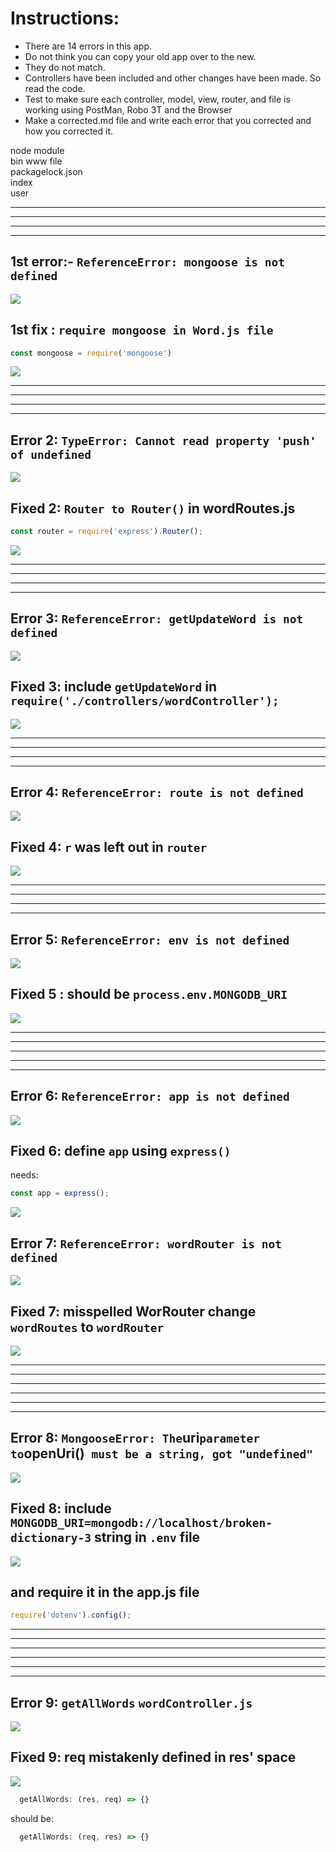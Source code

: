 # Instructions:
- There are 14 errors in this app.
- Do not think you can copy your old app over to the new.
- They do not match.
- Controllers have been included and other changes have been made. So read the code.
- Test to make sure each controller, model, view, router, and file is working using PostMan, Robo 3T and the Browser
- Make a corrected.md file and write each error that you corrected and how you corrected it.
  

node module  
bin www file  
packagelock.json  
index  
user  
<hr>
<hr>
<hr>
<hr>

## 1st error:- `ReferenceError: mongoose is not defined`
![](mdMedia/error1.png)


## 1st fix : `require mongoose in Word.js file`
```javascript
const mongoose = require('mongoose')
```
![](mdMedia/fixed1.png)  

<hr>
<hr>
<hr>
<hr>

## Error 2: `TypeError: Cannot read property 'push' of undefined`

![](mdMedia/error2.png)


## Fixed 2: `Router to Router()` in wordRoutes.js
```javascript
const router = require('express').Router();
```
![](mdMedia/fixed2.png)

<hr>
<hr>
<hr>
<hr>

## Error 3: `ReferenceError: getUpdateWord is not defined`
![](mdMedia/error3.png)


## Fixed 3: include `getUpdateWord` in `require('./controllers/wordController');`  

![](mdMedia/fixed3.png)  
<hr>
<hr>
<hr>
<hr>


## Error 4: `ReferenceError: route is not defined`

![](mdMedia/error4.png)

## Fixed 4: `r` was left out in `router`
![](mdMedia/fixed4.png)

<hr>
<hr>
<hr>
<hr>


## Error 5: `ReferenceError: env is not defined`
![](mdMedia/error5.png)


## Fixed 5 : should be `process.env.MONGODB_URI`
![](mdMedia/fixed5.png)

<hr>
<hr>
<hr>
<hr>
<hr>

## Error 6: `ReferenceError: app is not defined`  

![](mdMedia/error6.png)

## Fixed 6: define `app` using `express()` 

needs:
```javascript
const app = express();
```
![](mdMedia/fixed6.png)

## Error 7: `ReferenceError: wordRouter is not defined`

![](mdMedia/error7.png)

## Fixed 7: misspelled WorRouter change `wordRoutes` to `wordRouter`

![](mdMedia/fixed7.png)  
<hr>
<hr>
<hr>
<hr>
<hr>
<hr>

## Error 8: ` MongooseError: The `uri` parameter to `openUri()` must be a string, got "undefined"`

![](mdMedia/error8.png)


## Fixed 8: include `MONGODB_URI=mongodb://localhost/broken-dictionary-3` string in `.env` file  

![](mdMedia/fixed8.png)  

## and require it in the app.js file
```javascript
require('dotenv').config();
```

<hr>
<hr>
<hr>
<hr>
<hr>
<hr>

## Error 9: `getAllWords` `wordController.js`
![](mdMedia/error9.png)


## Fixed 9: req mistakenly defined in res' space

![](mdMedia/fixed9.png)

```javascript
  getAllWords: (res, req) => {}
```
should be:

```javascript
  getAllWords: (req, res) => {}
```

